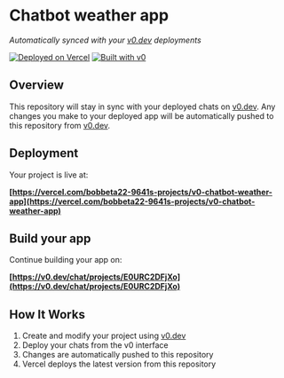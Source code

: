 # Chatbot weather app

*Automatically synced with your [v0.dev](https://v0.dev) deployments*

[![Deployed on Vercel](https://img.shields.io/badge/Deployed%20on-Vercel-black?style=for-the-badge&logo=vercel)](https://vercel.com/bobbeta22-9641s-projects/v0-chatbot-weather-app)
[![Built with v0](https://img.shields.io/badge/Built%20with-v0.dev-black?style=for-the-badge)](https://v0.dev/chat/projects/E0URC2DFjXo)

## Overview

This repository will stay in sync with your deployed chats on [v0.dev](https://v0.dev).
Any changes you make to your deployed app will be automatically pushed to this repository from [v0.dev](https://v0.dev).

## Deployment

Your project is live at:

**[https://vercel.com/bobbeta22-9641s-projects/v0-chatbot-weather-app](https://vercel.com/bobbeta22-9641s-projects/v0-chatbot-weather-app)**

## Build your app

Continue building your app on:

**[https://v0.dev/chat/projects/E0URC2DFjXo](https://v0.dev/chat/projects/E0URC2DFjXo)**

## How It Works

1. Create and modify your project using [v0.dev](https://v0.dev)
2. Deploy your chats from the v0 interface
3. Changes are automatically pushed to this repository
4. Vercel deploys the latest version from this repository